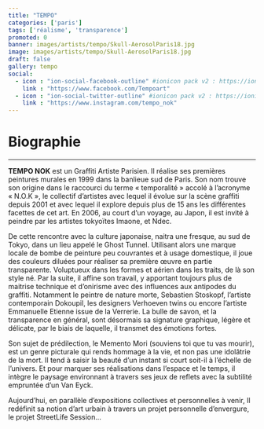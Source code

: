 ```yaml
---
title: "TEMPO"
categories: ['paris']
tags: ['réalisme', 'transparence']
promoted: 0
banner: images/artists/tempo/Skull-AerosolParis18.jpg
image: images/artists/tempo/Skull-AerosolParis18.jpg
draft: false
gallery: tempo
social:
  - icon : "ion-social-facebook-outline" #ionicon pack v2 : https://ionicons.com/v2/
    link : "https://www.facebook.com/Tempoart"
  - icon : "ion-social-twitter-outline" #ionicon pack v2 : https://ionicons.com/v2/
    link : "https://www.instagram.com/tempo_nok"
---
```


# Biographie
---

**TEMPO NOK** est un Graffiti Artiste Parisien. Il réalise ses premières peintures murales en 1999
dans la banlieue sud de Paris.
Son nom trouve son origine dans le raccourci du terme « temporalité » accolé à l’acronyme «
N.O.K », le collectif d’artistes avec lequel il évolue sur la scène graffiti depuis 2001 et avec lequel
il explore depuis plus de 15 ans les différentes facettes de cet art.
En 2006, au court d’un voyage, au Japon, il est invité à peindre par les artistes tokyoïtes Imaone,
et Ndec.

De cette rencontre avec la culture japonaise, naitra une fresque, au sud de Tokyo, dans un lieu
appelé le Ghost Tunnel. Utilisant alors une marque locale de bombe de peinture peu couvrantes
et à usage domestique, il joue des couleurs diluées pour réaliser sa première œuvre en partie
transparente. Voluptueux dans les formes et aérien dans les traits, de là son style né.
Par la suite, il affine son travail, y apportant toujours plus de maitrise technique et d’onirisme
avec des influences aux antipodes du graffiti. Notamment le peintre de nature morte, Sebastien
Stoskopf, l’artiste contemporain Dokoupil, les designers Verhoeven twins ou encore l’artiste
Emmanuelle Etienne issue de la Verrerie. La bulle de savon, et la transparence en général, sont
désormais sa signature graphique, légère et délicate, par le biais de laquelle, il transmet des
émotions fortes.

Son sujet de prédilection, le Memento Mori (souviens toi que tu vas mourir), est un genre
picturale qui rends hommage à la vie, et non pas une idolâtrie de la mort. Il tend à saisir la
beauté d’un instant si court soit-il à l’échelle de l’univers. Et pour marquer ses réalisations dans
l’espace et le temps, il intègre le paysage environnant à travers ses jeux de reflets avec la
subtilité empruntée d’un Van Eyck.

Aujourd’hui, en parallèle d’expositions collectives et personnelles à venir, Il redéfinit sa notion
d’art urbain à travers un projet personnelle d’envergure, le projet StreetLife Session...
